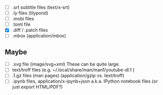 - [ ] .srt subtitle files (text/x-srt)
- [ ] .ly files (lilypond)
- [ ] .mobi files
- [ ] .toml file
- [x] .diff / .patch files
- [ ] .mbox (application/mbox)

Maybe
-----

- [ ] .svg file (image/svg+xml) These can be quite large.
- [ ] text/troff files (e.g. ~/.local/share/man/man1/youtube-dl.1 )
- [ ] .1.gz files (man pages) (application/gzip vs. text/troff)
- [ ] .ipynb files, application/x-ipynb+json a.k.a. IPython notebook files (or just export HTML/PDF?)
